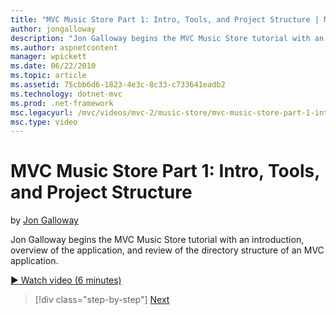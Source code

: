```yaml
---
title: "MVC Music Store Part 1: Intro, Tools, and Project Structure | Microsoft Docs"
author: jongalloway
description: "Jon Galloway begins the MVC Music Store tutorial with an introduction, overview of the application, and review of the directory structure of an MVC applicati..."
ms.author: aspnetcontent
manager: wpickett
ms.date: 06/22/2010
ms.topic: article
ms.assetid: 75cbb6d6-1823-4e3c-8c33-c733641eadb2
ms.technology: dotnet-mvc
ms.prod: .net-framework
msc.legacyurl: /mvc/videos/mvc-2/music-store/mvc-music-store-part-1-intro-tools-and-project-structure
msc.type: video
---
```

MVC Music Store Part 1: Intro, Tools, and Project Structure
====================
by [Jon Galloway](https://github.com/jongalloway)

Jon Galloway begins the MVC Music Store tutorial with an introduction, overview of the application, and review of the directory structure of an MVC application.

[&#9654; Watch video (6 minutes)](https://channel9.msdn.com/Blogs/ASP-NET-Site-Videos/mvc-music-store-part-1-intro-tools-and-project-structure)

>[!div class="step-by-step"]
[Next](mvc-music-store-part-2-controllers.md)